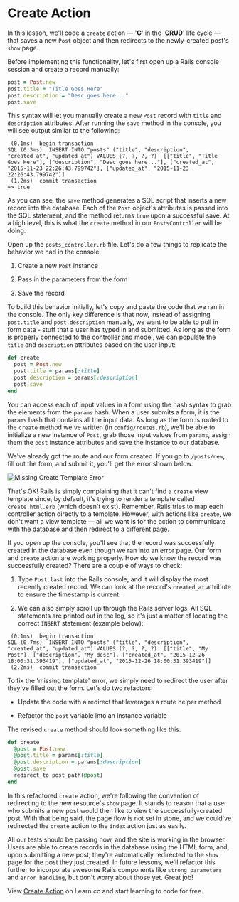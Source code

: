 # Create Action

In this lesson, we'll code a `create` action — '**C**' in the '**CRUD**' life
cycle — that saves a new `Post` object and then redirects to the newly-created
post's `show` page.

Before implementing this functionality, let's first open up
a Rails console session and create a record manually:

```ruby
post = Post.new
post.title = "Title Goes Here"
post.description = "Desc goes here..."
post.save
```

This syntax will let you manually create a new `Post` record with `title` and `description` attributes. After running the `save` method in the console, you will see output similar to the following:

```shell
 (0.1ms)  begin transaction
SQL (0.3ms)  INSERT INTO "posts" ("title", "description", "created_at", "updated_at") VALUES (?, ?, ?, ?)  [["title", "Title Goes Here"], ["description", "Desc goes here..."], ["created_at", "2015-11-23 22:26:43.799742"], ["updated_at", "2015-11-23 22:26:43.799742"]]
 (1.2ms)  commit transaction
=> true
```

As you can see, the `save` method generates a SQL script that inserts a new record into the database. Each of the `Post` object's attributes is passed into the SQL statement, and the method returns `true` upon a successful save. At a high level, this is what the `create` method in our `PostsController` will be doing.

Open up the `posts_controller.rb` file. Let's do a few things to replicate the behavior we had in the console:

1. Create a new `Post` instance

2. Pass in the parameters from the form

3. Save the record

To build this behavior initially, let's copy and paste the code that we ran in the console. The only key difference is that now, instead of assigning `post.title` and `post.description` manually, we want to be able to pull in form data - stuff that a user has typed in and submitted. As long as the form is properly connected to the controller and model, we can populate the `title` and `description` attributes based on the user input:

```ruby
def create
  post = Post.new
  post.title = params[:title]
  post.description = params[:description]
  post.save
end
```

You can access each of input values in a form using the hash syntax to grab the elements from the `params` hash. When a user submits a form, it is the `params` hash that contains all the input data. As long as the form is routed to the `create` method we've written (in `config/routes.rb`), we'll be able to initialize a new instance of `Post`, grab those input values from `params`, assign them the `post` instance attributes and save the instance to our database.

We've already got the route and our form created. If you go to `/posts/new`, fill out the form, and submit it, you'll get the error shown below.

![Missing Create Template Error](https://s3.amazonaws.com/flatiron-bucket/readme-lessons/template_error_create.png)

That's OK! Rails is simply complaining that it can't find a `create` view template since, by default, it's trying to render a template called `create.html.erb` (which doesn't exist). Remember, Rails tries to map each controller action directly to a template. However, with actions like `create`, we don't want a view template –– all we want is for the action to communicate with the database and then redirect to a different page.

If you open up the console, you'll see that the record was successfully created in the database even though we ran into an error page. Our form and `create` action are working properly. How do we know the record was successfully created?
There are a couple of ways to check:

1. Type `Post.last` into the Rails console, and it will display the   most recently created record. We can look at the record's `created_at` attribute to ensure the timestamp is current.

2. We can also simply scroll up through the Rails server logs. All SQL
   statements are printed out in the log, so it's just a matter of locating the correct `INSERT` statement (example below):

```shell
 (0.1ms)  begin transaction
SQL (0.7ms)  INSERT INTO "posts" ("title", "description", "created_at", "updated_at") VALUES (?, ?, ?, ?)  [["title", "My Post"], ["description", "My desc"], ["created_at", "2015-12-26 18:00:31.393419"], ["updated_at", "2015-12-26 18:00:31.393419"]]
 (2.2ms)  commit transaction
```

To fix the 'missing template' error, we simply need to redirect the user after they've filled out the form. Let's do two refactors:

- Update the code with a redirect that leverages a route helper method

- Refactor the `post` variable into an instance variable

The revised `create` method should look something like this:

```ruby
def create
  @post = Post.new
  @post.title = params[:title]
  @post.description = params[:description]
  @post.save
  redirect_to post_path(@post)
end
```

In this refactored `create` action, we're following the convention of redirecting to the new resource's `show` page. It stands to reason that a user who submits a new post would then like to view the successfully-created post.
With that being said, the page flow is not set in stone, and we could've redirected the `create` action to the `index` action just as easily.

All our tests should be passing now, and the site is working in the browser.
Users are able to create records in the database using the HTML form, and, upon submitting a new post, they're automatically redirected to the `show` page for the post they just created. In future lessons, we'll refactor this further to incorporate awesome Rails components like `strong parameters` and `error handling`, but don't worry about those yet. Great job!

<p data-visibility='hidden'>View <a href='https://learn.co/lessons/rails-create-action-readme'>Create Action</a> on Learn.co and start learning to code for free.</p>
